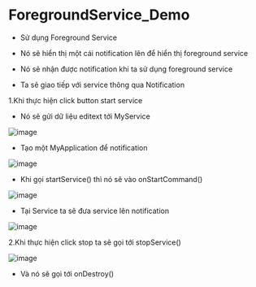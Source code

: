 # ForegroundService_Demo

- Sử dụng Foreground Service
- Nó sẽ hiển thị một cái notification lên để hiển thị foreground service

- Nó sẽ nhận được notification khi ta sử dụng foreground service
- Ta sẽ giao tiếp với service thông qua Notification

1.Khi thực hiện click button start service 
- Nó sẽ gửi dữ liệu editext tới MyService

![image](https://user-images.githubusercontent.com/65121835/185828480-86ca5e31-a1a3-46dd-ba3e-998d57b188ee.png)


- Tạo một MyApplication để notification

![image](https://user-images.githubusercontent.com/65121835/185828578-10ceffff-846e-496a-bb13-990acc49b61f.png)


- Khi gọi startService() thì nó sẽ vào onStartCommand()

![image](https://user-images.githubusercontent.com/65121835/185828694-ac4ad9d1-0d66-4700-9ffe-a2e4dfcce755.png)


+ Tại Service ta sẽ đưa service lên notification

![image](https://user-images.githubusercontent.com/65121835/185828780-7401996a-11e8-444b-9c7a-647674a5c219.png)

2.Khi thực hiện click stop ta sẽ gọi tới stopService()

![image](https://user-images.githubusercontent.com/65121835/185828834-362b013c-1f8d-44b6-92fd-826c443e27a5.png)

- Và nó sẽ gọi tới onDestroy()

